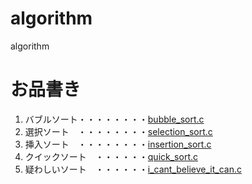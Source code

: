# algorithm
algorithm

# お品書き
1. バブルソート・・・・・・・・[bubble_sort.c](bubble_sort.c)
1. 選択ソート　・・・・・・・・[selection_sort.c](selection_sort.c)
1. 挿入ソート　・・・・・・・・[insertion_sort.c](insertion_sort.c)
1. クイックソート　・・・・・・[quick_sort.c](quick_sort.c)
1. 疑わしいソート　・・・・・・[i_cant_believe_it_can.c](i_cant_believe_it_can.c)
